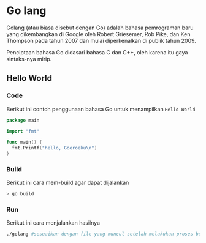 # Go lang

Golang (atau biasa disebut dengan Go) adalah bahasa pemrograman baru yang dikembangkan di Google oleh Robert Griesemer, Rob Pike, dan Ken Thompson pada tahun 2007 dan mulai diperkenalkan di publik tahun 2009.

Penciptaan bahasa Go didasari bahasa C dan C++, oleh karena itu gaya sintaks-nya mirip.

## Hello World

### Code

Berikut ini contoh penggunaan bahasa Go untuk menampilkan `Hello World`

```go
package main

import "fmt"

func main() {
  fmt.Printf("hello, Goeroeku\n")
}

```

### Build

Berikut ini cara mem-build agar dapat dijalankan

```sh
> go build
```

### Run

Berikut ini cara menjalankan hasilnya

```sh
./golang #sesuaikan dengan file yang muncul setelah melakukan proses build, biasanya sesuai dengan nama package/folder
```
